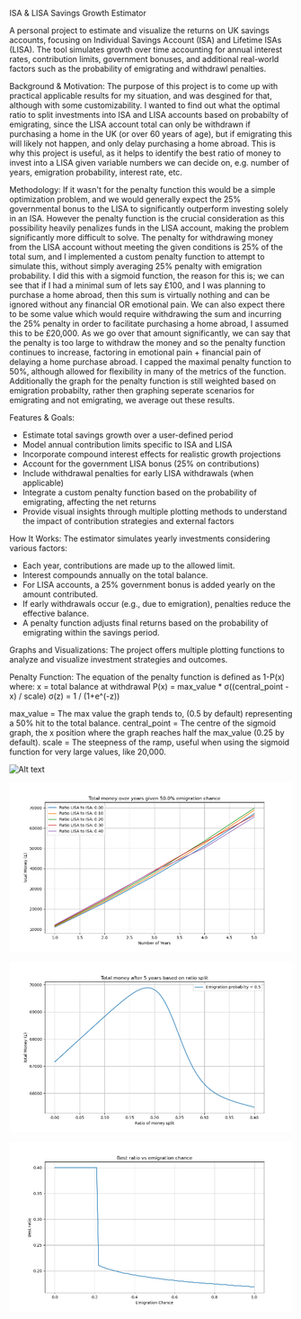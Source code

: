 ISA & LISA Savings Growth Estimator

A personal project to estimate and visualize the returns on UK savings accounts, focusing on Individual Savings Account (ISA) and Lifetime ISAs (LISA). The tool simulates growth over time accounting for annual interest rates, contribution limits, government bonuses, and additional real-world factors such as the probability of emigrating and withdrawl penalties. 

Background & Motivation:
The purpose of this project is to come up with practical applicable results for my situation, and was desgined for that, although with some customizability. I wanted to find out what the optimal ratio to split investments into ISA and LISA accounts based on probabilty of emigrating, since the LISA account total can only be withdrawn if purchasing a home in the UK (or over 60 years of age), but if emigrating this will likely not happen, and only delay purchasing a home abroad. This is why this project is useful, as it helps to identify the best ratio of money to invest into a LISA given variable numbers we can decide on, e.g. number of years, emigration probability, interest rate, etc.

Methodology:
If it wasn't for the penalty function this would be a simple optimization problem, and we would generally expect the 25% governmental bonus to the LISA to significantly outperform investing solely in an ISA. However the penalty function is the crucial consideration as this possibility heavily penalizes funds in the LISA account, making the problem significantly more difficult to solve. The penalty for withdrawing money from the LISA account without meeting the given conditions is 25% of the total sum, and I implemented a custom penalty function to attempt to simulate this, without simply averaging 25% penalty with emigration probability. I did this with a sigmoid function, the reason for this is; we can see that if I had a minimal sum of lets say £100, and I was planning to purchase a home abroad, then this sum is virtually nothing and can be ignored without any financial OR emotional pain. We can also expect there to be some value which would require withdrawing the sum and incurring the 25% penalty in order to facilitate purchasing a home abroad, I assumed this to be £20,000. As we go over that amount significantly, we can say that the penalty is too large to withdraw the money and so the penalty function continues to increase, factoring in emotional pain + financial pain of delaying a home purchase abroad. I capped the maximal penalty function to 50%, although allowed for flexibility in many of the metrics of the function. Additionally the graph for the penalty function is still weighted based on emigration probabilty, rather then graphing seperate scenarios for emigrating and not emigrating, we average out these results.


Features & Goals:
- Estimate total savings growth over a user-defined period
- Model annual contribution limits specific to ISA and LISA
- Incorporate compound interest effects for realistic growth projections
- Account for the government LISA bonus (25% on contributions)
- Include withdrawal penalties for early LISA withdrawals (when applicable)
- Integrate a custom penalty function based on the probability of emigrating, affecting the net returns
- Provide visual insights through multiple plotting methods to understand the impact of contribution strategies and external factors

How It Works:
The estimator simulates yearly investments considering various factors:
- Each year, contributions are made up to the allowed limit.
- Interest compounds annually on the total balance.
- For LISA accounts, a 25% government bonus is added yearly on the amount contributed.
- If early withdrawals occur (e.g., due to emigration), penalties reduce the effective balance.
- A penalty function adjusts final returns based on the probability of emigrating within the savings period.

Graphs and Visualizations:
The project offers multiple plotting functions to analyze and visualize investment strategies and outcomes.

Penalty Function:
The equation of the penalty function is defined as 1-P(x) where:
  x = total balance at withdrawal
  P(x) = max_value * σ((central_point - x) / scale)
  σ(z) = 1 / (1+e^(-z))

max_value = The max value the graph tends to, (0.5 by default) representing a 50% hit to the total balance.
central_point = The centre of the sigmoid graph, the x position where the graph reaches half the max_value (0.25 by default).
scale = The steepness of the ramp, useful when using the sigmoid function for very large values, like 20,000.

![Alt text](penalty_functin_centred_at_0.png)


![Alt text](images/money_over_years.png)

![Alt text](images/total_money_vs_ratio_split.png)

![Alt text](images/ideal_ratio_vs_emigration_chance.png)
